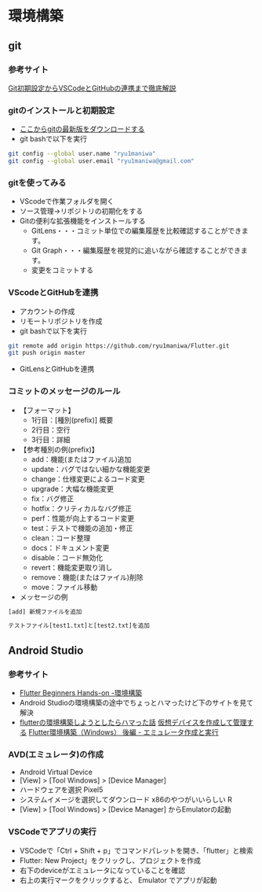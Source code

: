 # 環境構築
## git
### 参考サイト
[Git初期設定からVSCodeとGitHubの連携まで徹底解説](https://literacyboxes.com/git-install-windows/)

### gitのインストールと初期設定
- [ここからgitの最新版をダウンロードする](https://github.com/git-for-windows/git/releases/download/v2.37.3.windows.1/Git-2.37.3-64-bit.exe)
- git bashで以下を実行
```bash
git config --global user.name "ryu1maniwa"
git config --global user.email "ryu1maniwa@gmail.com"
```

### gitを使ってみる
- VScodeで作業フォルダを開く
- ソース管理→リポジトリの初期化をする
- Gitの便利な拡張機能をインストールする
    - GitLens・・・コミット単位での編集履歴を比較確認することができます。
    - Git Graph・・・編集履歴を視覚的に追いながら確認することができます。
  - 変更をコミットする

### VScodeとGitHubを連携
- アカウントの作成
- リモートリポジトリを作成
- git bashで以下を実行
```bash
git remote add origin https://github.com/ryu1maniwa/Flutter.git
git push origin master
```
- GitLensとGitHubを連携

### コミットのメッセージのルール
- 【フォーマット】
    - 1行目：[種別(prefix)] 概要
    - 2行目：空行
    - 3行目：詳細
- 【参考種別の例(prefix)】
    - add：機能(またはファイル)追加
    - update：バグではない細かな機能変更
    - change：仕様変更によるコード変更
    - upgrade：大幅な機能変更
    - fix：バグ修正
    - hotfix：クリティカルなバグ修正
    - perf：性能が向上するコード変更
    - test：テストで機能の追加・修正
    - clean：コード整理
    - docs：ドキュメント変更
    - disable：コード無効化
    - revert：機能変更取り消し
    - remove：機能(またはファイル)削除
    - move：ファイル移動
- メッセージの例
```bash
[add] 新規ファイルを追加

テストファイル[test1.txt]と[test2.txt]を追加
```

## Android Studio
### 参考サイト
- [Flutter Beginners Hands-on -環境構築](https://zenn.dev/takumma/books/flutter-beginners-hands-on/viewer/setup)
- Android Studioの環境構築の途中でちょっとハマったけど下のサイトを見て解決
- [flutterの環境構築しようとしたらハマった話](https://qiita.com/pe-ta/items/e5a1813b21de8d446407)
[仮想デバイスを作成して管理する](https://developer.android.com/studio/run/managing-avds?hl=ja#createavd)
[Flutter環境構築（Windows） 後編 - エミュレータ作成と実行](https://blog.css-net.co.jp/entry/2022/06/06/112045)

### AVD(エミュレータ)の作成
- Android Virtual Device
- [View] > [Tool Windows] > [Device Manager] 
- ハードウェアを選択 Pixel5
- システムイメージを選択してダウンロード x86のやつがいいらしい R
- [View] > [Tool Windows] > [Device Manager] からEmulatorの起動
### VSCodeでアプリの実行
- VSCodeで「Ctrl + Shift + p」でコマンドパレットを開き、「flutter」と検索
- Flutter: New Project」をクリックし、プロジェクトを作成
- 右下のdeviceがエミュレータになっていることを確認
- 右上の実行マークをクリックすると、 Emulator でアプリが起動